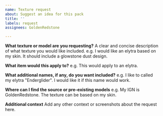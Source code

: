 ```yaml
---
name: Texture request
about: Suggest an idea for this pack
title: ''
labels: request
assignees: GoldenRedstone

---
```


**What texture or model are you requesting?**
A clear and concise description of what texture you would like included.
e.g. I would like an elytra based on my skin. It should include a glowstone dust design.

**What item would this apply to?**
e.g. This would apply to an elytra.

**What additional names, if any, do you want included?**
e.g. I like to called my elytra "Enderglider". I would like it if this name would work.

**Where can I find the source or pre-existing models**
e.g. My IGN is GoldenRedstone. The texture can be based on my skin.

**Additional context**
Add any other context or screenshots about the request here.
